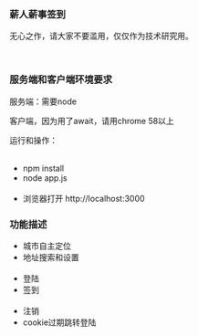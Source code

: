 <h3>薪人薪事签到</h3>
<p>无心之作，请大家不要滥用，仅仅作为技术研究用。</p>
<br/>
<h3>服务端和客户端环境要求</h3>
<p>服务端：需要node</p>
<p>客户端，因为用了await，请用chrome 58以上</p>
<p>运行和操作：</p>
<ul>
   <li>npm install</li>
   <li>node app.js</li>
   <li>浏览器打开 http://localhost:3000</li>
</ul>

<h3>功能描述</h3>
<ul>
   <li>城市自主定位</li>
   <li>地址搜索和设置</li>
   <li>登陆</li>
   <li>签到</li>
   <li>注销</li>
   <li>cookie过期跳转登陆</li>
</ul>

